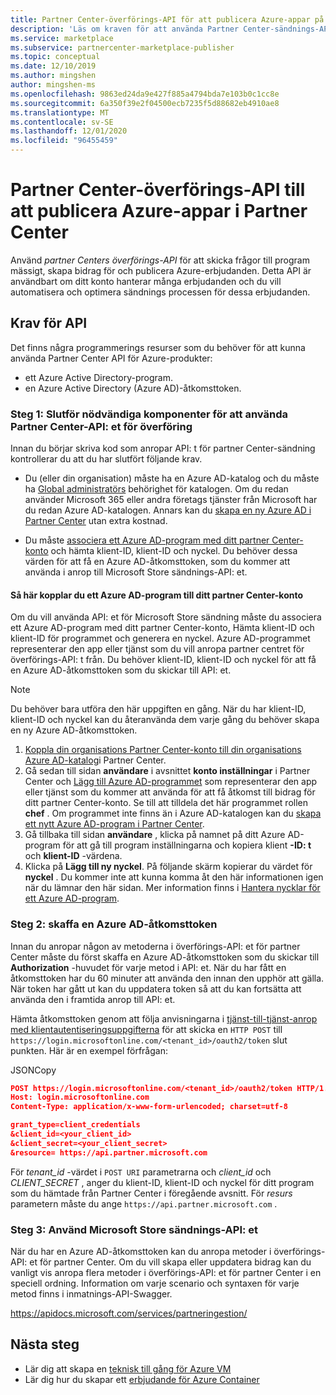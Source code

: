 ```yaml
---
title: Partner Center-överförings-API för att publicera Azure-appar på Microsofts kommersiella marknads plats
description: 'Läs om kraven för att använda Partner Center-sändnings-API: t för Azure-appar på en kommersiell Marketplace på Microsoft Partner Center.'
ms.service: marketplace
ms.subservice: partnercenter-marketplace-publisher
ms.topic: conceptual
ms.date: 12/10/2019
ms.author: mingshen
author: mingshen-ms
ms.openlocfilehash: 9863ed24da9e427f885a4794bda7e103b0c1cc8e
ms.sourcegitcommit: 6a350f39e2f04500ecb7235f5d88682eb4910ae8
ms.translationtype: MT
ms.contentlocale: sv-SE
ms.lasthandoff: 12/01/2020
ms.locfileid: "96455459"
---
```

# <a name="partner-center-submission-api-to-onboard-azure-apps-in-partner-center"></a>Partner Center-överförings-API till att publicera Azure-appar i Partner Center

Använd *partner Centers överförings-API* för att skicka frågor till program mässigt, skapa bidrag för och publicera Azure-erbjudanden.  Detta API är användbart om ditt konto hanterar många erbjudanden och du vill automatisera och optimera sändnings processen för dessa erbjudanden.

## <a name="api-prerequisites"></a>Krav för API

Det finns några programmerings resurser som du behöver för att kunna använda Partner Center API för Azure-produkter: 

- ett Azure Active Directory-program.
- en Azure Active Directory (Azure AD)-åtkomsttoken.

### <a name="step-1-complete-prerequisites-for-using-the-partner-center-submission-api"></a>Steg 1: Slutför nödvändiga komponenter för att använda Partner Center-API: et för överföring

Innan du börjar skriva kod som anropar API: t för partner Center-sändning kontrollerar du att du har slutfört följande krav.

- Du (eller din organisation) måste ha en Azure AD-katalog och du måste ha [Global administratörs](../../active-directory/roles/permissions-reference.md) behörighet för katalogen. Om du redan använder Microsoft 365 eller andra företags tjänster från Microsoft har du redan Azure AD-katalogen. Annars kan du [skapa en ny Azure AD i Partner Center](/windows/uwp/publish/associate-azure-ad-with-partner-center#create-a-brand-new-azure-ad-to-associate-with-your-partner-center-account) utan extra kostnad.

- Du måste [associera ett Azure AD-program med ditt partner Center-konto](/windows/uwp/monetize/create-and-manage-submissions-using-windows-store-services#associate-an-azure-ad-application-with-your-windows-partner-center-account) och hämta klient-ID, klient-ID och nyckel. Du behöver dessa värden för att få en Azure AD-åtkomsttoken, som du kommer att använda i anrop till Microsoft Store sändnings-API: et.

#### <a name="how-to-associate-an-azure-ad-application-with-your-partner-center-account"></a>Så här kopplar du ett Azure AD-program till ditt partner Center-konto

Om du vill använda API: et för Microsoft Store sändning måste du associera ett Azure AD-program med ditt partner Center-konto, Hämta klient-ID och klient-ID för programmet och generera en nyckel. Azure AD-programmet representerar den app eller tjänst som du vill anropa partner centret för överförings-API: t från. Du behöver klient-ID, klient-ID och nyckel för att få en Azure AD-åtkomsttoken som du skickar till API: et.

>[!Note]
>Du behöver bara utföra den här uppgiften en gång. När du har klient-ID, klient-ID och nyckel kan du återanvända dem varje gång du behöver skapa en ny Azure AD-åtkomsttoken.

1. [Koppla din organisations Partner Center-konto till din organisations Azure AD-katalog](/windows/uwp/publish/associate-azure-ad-with-partner-center)i Partner Center.
1. Gå sedan till sidan **användare** i avsnittet **konto inställningar** i Partner Center och [Lägg till Azure AD-programmet](/windows/uwp/publish/add-users-groups-and-azure-ad-applications#add-azure-ad-applications-to-your-partner-center-account) som representerar den app eller tjänst som du kommer att använda för att få åtkomst till bidrag för ditt partner Center-konto. Se till att tilldela det här programmet rollen **chef** . Om programmet inte finns än i Azure AD-katalogen kan du [skapa ett nytt Azure AD-program i Partner Center](/windows/uwp/publish/add-users-groups-and-azure-ad-applications#create-a-new-azure-ad-application-account-in-your-organizations-directory-and-add-it-to-your-partner-center-account).
1. Gå tillbaka till sidan **användare** , klicka på namnet på ditt Azure AD-program för att gå till program inställningarna och kopiera klient **-ID: t** och **klient-ID** -värdena.
1. Klicka på **Lägg till ny nyckel**. På följande skärm kopierar du värdet för **nyckel** . Du kommer inte att kunna komma åt den här informationen igen när du lämnar den här sidan. Mer information finns i [Hantera nycklar för ett Azure AD-program](/windows/uwp/publish/add-users-groups-and-azure-ad-applications#manage-keys).

### <a name="step-2-obtain-an-azure-ad-access-token"></a>Steg 2: skaffa en Azure AD-åtkomsttoken

Innan du anropar någon av metoderna i överförings-API: et för partner Center måste du först skaffa en Azure AD-åtkomsttoken som du skickar till **Authorization** -huvudet för varje metod i API: et. När du har fått en åtkomsttoken har du 60 minuter att använda den innan den upphör att gälla. När token har gått ut kan du uppdatera token så att du kan fortsätta att använda den i framtida anrop till API: et.

Hämta åtkomsttoken genom att följa anvisningarna i [tjänst-till-tjänst-anrop med klientautentiseringsuppgifterna](../../active-directory/azuread-dev/v1-oauth2-client-creds-grant-flow.md) för att skicka en `HTTP POST` till `https://login.microsoftonline.com/<tenant_id>/oauth2/token` slut punkten. Här är en exempel förfrågan:

JSONCopy
```Json
POST https://login.microsoftonline.com/<tenant_id>/oauth2/token HTTP/1.1
Host: login.microsoftonline.com
Content-Type: application/x-www-form-urlencoded; charset=utf-8

grant_type=client_credentials
&client_id=<your_client_id>
&client_secret=<your_client_secret>
&resource= https://api.partner.microsoft.com
```

För *tenant_id* -värdet i `POST URI` parametrarna och *client_id* och *CLIENT_SECRET* , anger du klient-ID, klient-ID och nyckel för ditt program som du hämtade från Partner Center i föregående avsnitt. För *resurs* parametern måste du ange `https://api.partner.microsoft.com` .

### <a name="step-3-use-the-microsoft-store-submission-api"></a>Steg 3: Använd Microsoft Store sändnings-API: et

När du har en Azure AD-åtkomsttoken kan du anropa metoder i överförings-API: et för partner Center. Om du vill skapa eller uppdatera bidrag kan du vanligt vis anropa flera metoder i överförings-API: et för partner Center i en speciell ordning. Information om varje scenario och syntaxen för varje metod finns i inmatnings-API-Swagger.

https://apidocs.microsoft.com/services/partneringestion/

## <a name="next-steps"></a>Nästa steg

* Lär dig att skapa en [teknisk till gång för Azure VM](../create-azure-container-technical-assets.md)
* Lär dig hur du skapar ett [erbjudande för Azure Container](../create-azure-container-offer.md)